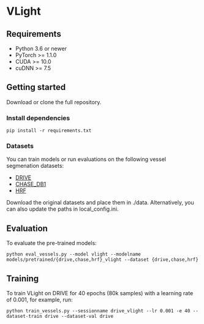 # VLight #

## Requirements

- Python 3.6 or newer
- PyTorch >= 1.1.0
- CUDA >= 10.0
- cuDNN >= 7.5

## Getting started

Download or clone the full repository.


### Install dependencies
```
pip install -r requirements.txt
```

### Datasets

You can train models or run evaluations on the following vessel segmenation datasets:

- [DRIVE](https://www.isi.uu.nl/Research/Databases/DRIVE/)
- [CHASE_DB1](https://blogs.kingston.ac.uk/retinal/chasedb1/)
- [HRF](https://www5.cs.fau.de/research/data/fundus-images/)

Download the original datasets and place them in ./data. Alternatively, you can also update the paths in local_config.ini.


## Evaluation

To evaluate the pre-trained models:


```
python eval_vessels.py --model vlight --modelname models/pretrained/{drive,chase,hrf}_vlight --dataset {drive,chase,hrf}
```


## Training

To train VLight on DRIVE for 40 epochs (80k samples) with a learning rate of 0.001, for example, run:

```
python train_vessels.py --sessionname drive_vlight --lr 0.001 -e 40 --dataset-train drive --dataset-val drive 
```



